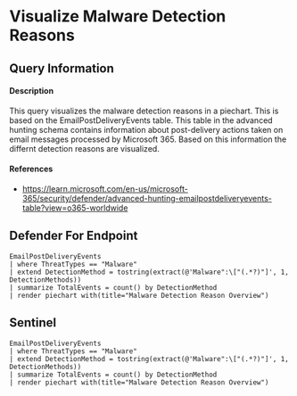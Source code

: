 # Visualize Malware Detection Reasons

## Query Information

#### Description
This query visualizes the malware detection reasons in a piechart. This is based on the EmailPostDeliveryEvents table. This table in the advanced hunting schema contains information about post-delivery actions taken on email messages processed by Microsoft 365. Based on this information the differnt detection reasons are visualized.

#### References
- https://learn.microsoft.com/en-us/microsoft-365/security/defender/advanced-hunting-emailpostdeliveryevents-table?view=o365-worldwide

## Defender For Endpoint
```KQL
EmailPostDeliveryEvents
| where ThreatTypes == "Malware"
| extend DetectionMethod = tostring(extract(@'Malware":\["(.*?)"]', 1, DetectionMethods))
| summarize TotalEvents = count() by DetectionMethod
| render piechart with(title="Malware Detection Reason Overview")
```
## Sentinel
```KQL
EmailPostDeliveryEvents
| where ThreatTypes == "Malware"
| extend DetectionMethod = tostring(extract(@'Malware":\["(.*?)"]', 1, DetectionMethods))
| summarize TotalEvents = count() by DetectionMethod
| render piechart with(title="Malware Detection Reason Overview")
```